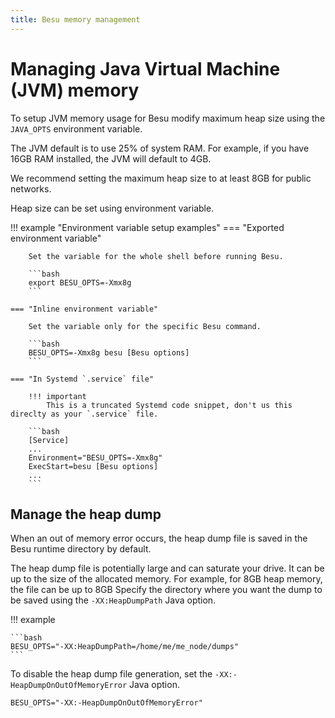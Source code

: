 ```yaml
---
title: Besu memory management
---
```


# Managing Java Virtual Machine (JVM) memory

To setup JVM memory usage for Besu modify maximum heap size using the `JAVA_OPTS` environment variable.

The JVM default is to use 25% of system RAM.
For example, if you have 16GB RAM installed, the JVM will default to 4GB.

We recommend setting the maximum heap size to at least 8GB for public networks.

Heap size can be set using environment variable.

!!! example "Environment variable setup examples"
    === "Exported environment variable"

        Set the variable for the whole shell before running Besu.

        ```bash
        export BESU_OPTS=-Xmx8g
        ```

    === "Inline environment variable"

        Set the variable only for the specific Besu command.

        ```bash
        BESU_OPTS=-Xmx8g besu [Besu options]
        ```

    === "In Systemd `.service` file"

        !!! important
            This is a truncated Systemd code snippet, don't us this direclty as your `.service` file.

        ```bash
        [Service]
        ...
        Environment="BESU_OPTS=-Xmx8g"
        ExecStart=besu [Besu options]
        ...
        ```

## Manage the heap dump

When an out of memory error occurs, the heap dump file is saved in the Besu runtime directory by default.

The heap dump file is potentially large and can saturate your drive.
It can be up to the size of the allocated memory.
For example, for 8GB heap memory, the file can be up to 8GB
Specify the directory where you want the dump to be saved using the `-XX:HeapDumpPath` Java option.

!!! example

    ```bash
    BESU_OPTS="-XX:HeapDumpPath=/home/me/me_node/dumps"
    ```

To disable the heap dump file generation, set the `-XX:-HeapDumpOnOutOfMemoryError` Java option.

    BESU_OPTS="-XX:-HeapDumpOnOutOfMemoryError"
